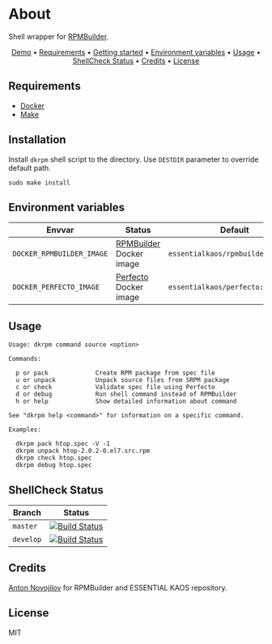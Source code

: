 # About

Shell wrapper for [RPMBuilder](https://github.com/essentialkaos/rpmbuilder).

<p align="center"><a href="#demo">Demo</a> • <a href="#requirements">Requirements</a> • <a href="#getting-started">Getting started</a> • <a href="#environment-variables">Environment variables</a> • <a href="#usage">Usage</a> • <a href="#shellcheck-status">ShellCheck Status</a> • <a href="#credits">Credits</a> • <a href="#license">License</a></p>

## Requirements

- [Docker](https://docker.com/)
- [Make](https://www.gnu.org/software/make/manual/make.html)

## Installation

Install `dkrpm` shell script to the directory. Use `DESTDIR` parameter to override default path.

```shell
sudo make install
```

## Environment variables

| Envvar | Status | Default |
|------------|--------|--------|
| `DOCKER_RPMBUILDER_IMAGE` | [RPMBuilder](https://github.com/essentialkaos/rpmbuilder) Docker image | `essentialkaos/rpmbuilder:centos7` |
| `DOCKER_PERFECTO_IMAGE` | [Perfecto](https://github.com/essentialkaos/perfecto) Docker image | `essentialkaos/perfecto:centos7` |

## Usage

```
Usage: dkrpm command source <option>

Commands:

  p or pack             Create RPM package from spec file
  u or unpack           Unpack source files from SRPM package
  c or check            Validate spec file using Perfecto
  d or debug            Run shell command instead of RPMBuilder
  h or help             Show detailed information about command

See "dkrpm help <command>" for information on a specific command.

Examples:

  dkrpm pack htop.spec -V -1
  dkrpm unpack htop-2.0.2-0.el7.src.rpm
  dkrpm check htop.spec
  dkrpm debug htop.spec
```

## ShellCheck Status

| Branch | Status |
|------------|--------|
| `master` | [![Build Status](https://github.com/gongled/dkrpm/workflows/ci/badge.svg?branch=master)](https://github.com/gongled/dkrpm) |
| `develop` | [![Build Status](https://github.com/gongled/dkrpm/workflows/ci/badge.svg?branch=develop)](https://github.com/gongled/dkrpm) |

## Credits

[Anton Novojilov](https://github.com/andyone) for RPMBuilder and ESSENTIAL KAOS repository.

## License

MIT
